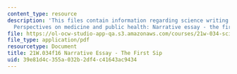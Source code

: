 ```yaml
---
content_type: resource
description: 'This files contain information regarding science writing and new media:
  Perspectives on medicine and public health: Narrative essay - the first sip.'
file: https://ol-ocw-studio-app-qa.s3.amazonaws.com/courses/21w-034-science-writing-and-new-media-perspectives-on-medicine-and-public-health-fall-2016/39e81d4c355a032b2df4c41643ac9434_MIT21W_034F16_TheFirstSip.pdf
file_type: application/pdf
resourcetype: Document
title: 21W.034f16 Narrative Essay - The First Sip
uid: 39e81d4c-355a-032b-2df4-c41643ac9434
---
```

